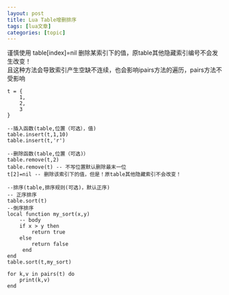```yaml
---
layout: post
title: Lua Table增删排序 
tags: [lua文章]
categories: [topic]
---
```

谨慎使用 table[index]=nil 删除某索引下的值，原table其他隐藏索引编号不会发生改变！  
且这种方法会导致索引产生空缺不连续，也会影响ipairs方法的遍历，pairs方法不受影响

    
    
    t = {
        1,
        2,
        3
    }
    
    --插入函数(table,位置（可选），值)
    table.insert(t,1,10)
    table.insert(t,'r')
    
    --删除函数(table,位置（可选)）
    table.remove(t,2)
    table.remove(t) -- 不写位置默认删除最末一位
    t[2]=nil -- 删除该索引下的值，但是！原table其他隐藏索引不会改变！
    
    --排序(table,排序规则(可选)，默认正序)
    -- 正序排序
    table.sort(t)
    --倒序排序
    local function my_sort(x,y)
        -- body
        if x > y then
            return true
        else
            return false
         end       
    end
    table.sort(t,my_sort)
    
    for k,v in pairs(t) do
        print(k,v)
    end